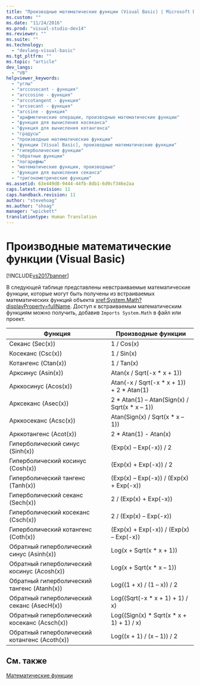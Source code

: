 ```yaml
---
title: "Производные математические функции (Visual Basic) | Microsoft Docs"
ms.custom: ""
ms.date: "11/24/2016"
ms.prod: "visual-studio-dev14"
ms.reviewer: ""
ms.suite: ""
ms.technology: 
  - "devlang-visual-basic"
ms.tgt_pltfrm: ""
ms.topic: "article"
dev_langs: 
  - "VB"
helpviewer_keywords: 
  - "углы"
  - "arccosecant - функция"
  - "arccosine - функция"
  - "arccotangent - функция"
  - "arcsecant - функция"
  - "arcsine - функция"
  - "арифметические операции, производные математические функции"
  - "функция для вычисления косеканса"
  - "функция для вычисления котангенса"
  - "градусы"
  - "производные математические функции"
  - "функции [Visual Basic], производные математические функции"
  - "гиперболические функции"
  - "обратные функции"
  - "логарифмы"
  - "математические функции, производные"
  - "функция для вычисления секанса"
  - "тригонометрические функции"
ms.assetid: 63e449d8-9444-44fb-8db1-6d9cf346e2aa
caps.latest.revision: 11
caps.handback.revision: 11
author: "stevehoag"
ms.author: "shoag"
manager: "wpickett"
translationtype: Human Translation
---
```

# Производные математические функции (Visual Basic)
[!INCLUDE[vs2017banner](../../../csharp/includes/vs2017banner.md)]

В следующей таблице представлены невстраиваемые математические функции, которые могут быть получены из встраиваемых математических функций объекта <xref:System.Math?displayProperty=fullName>.  Доступ к встраиваемым математическим функциям можно получить, добавив `Imports System.Math` в файл или проект.  
  
|Функция|Производные функции|  
|-------------|-------------------------|  
|Секанс \(Sec\(x\)\)|1 \/ Cos\(x\)|  
|Косеканс \(Csc\(x\)\)|1 \/ Sin\(x\)|  
|Котангенс \(Ctan\(x\)\)|1 \/ Tan\(x\)|  
|Арксинус \(Asin\(x\)\)|Atan\(x \/ Sqrt\(\-x \* x \+ 1\)\)|  
|Арккосинус \(Acos\(x\)\)|Atan\(\-x \/ Sqrt\(\-x \* x \+ 1\)\) \+ 2 \* Atan\(1\)|  
|Арксеканс \(Asec\(x\)\)|2 \* Atan\(1\) – Atan\(Sign\(x\) \/ Sqrt\(x \* x – 1\)\)|  
|Арккосеканс \(Acsc\(x\)\)|Atan\(Sign\(x\) \/ Sqrt\(x \* x – 1\)\)|  
|Арккотангенс \(Acot\(x\)\)|2 \* Atan\(1\) \- Atan\(x\)|  
|Гиперболический синус \(Sinh\(x\)\)|\(Exp\(x\) – Exp\(\-x\)\) \/ 2|  
|Гиперболический косинус \(Cosh\(x\)\)|\(Exp\(x\) \+ Exp\(\-x\)\) \/ 2|  
|Гиперболический тангенс \(Tanh\(x\)\)|\(Exp\(x\) – Exp\(\-x\)\) \/ \(Exp\(x\) \+ Exp\(\-x\)\)|  
|Гиперболический секанс \(Sech\(x\)\)|2 \/ \(Exp\(x\) \+ Exp\(\-x\)\)|  
|Гиперболический косеканс \(Csch\(x\)\)|2 \/ \(Exp\(x\) – Exp\(\-x\)\)|  
|Гиперболический котангенс \(Coth\(x\)\)|\(Exp\(x\) \+ Exp\(\-x\)\) \/ \(Exp\(x\) – Exp\(\-x\)\)|  
|Обратный гиперболический синус \(Asinh\(x\)\)|Log\(x \+ Sqrt\(x \* x \+ 1\)\)|  
|Обратный гиперболический косинус \(Acosh\(x\)\)|Log\(x \+ Sqrt\(x \* x – 1\)\)|  
|Обратный гиперболический тангенс \(Atanh\(x\)\)|Log\(\(1 \+ x\) \/ \(1 – x\)\) \/ 2|  
|Обратный гиперболический секанс \(AsесH\(x\)\)|Log\(\(Sqrt\(\-x \* x \+ 1\) \+ 1\) \/ x\)|  
|Обратный гиперболический косеканс \(Acsch\(x\)\)|Log\(\(Sign\(x\) \* Sqrt\(x \* x \+ 1\) \+ 1\) \/ x\)|  
|Обратный гиперболический котангенс \(Acoth\(x\)\)|Log\(\(x \+ 1\) \/ \(x – 1\)\) \/ 2|  
  
## См. также  
 [Математические функции](../../../visual-basic/language-reference/functions/math-functions.md)